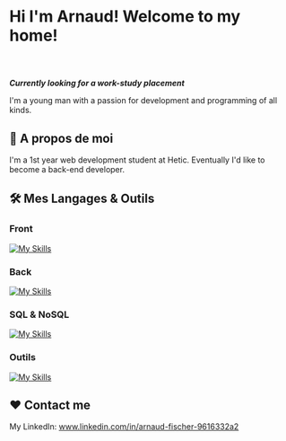 # <p>Hi I'm Arnaud! Welcome to my home!</p>

<br>

***Currently looking for a work-study placement***

I'm a young man with a passion for development and programming of all kinds.



## 🧐 A propos de moi

 I'm a 1st year web development student at Hetic. 
 Eventually I'd like to become a back-end developer.


##  🛠️ Mes Langages & Outils
### Front
[![My Skills](https://skillicons.dev/icons?i=html,css,js,react)](https://github.com/Jeck0v)
### Back
[![My Skills](https://skillicons.dev/icons?i=nodejs,py,django,php,nextjs)](https://github.com/Jeck0v)
### SQL & NoSQL
[![My Skills](https://skillicons.dev/icons?i=postgres,firebase,supabase,mongodb,mysql)](https://github.com/Jeck0v)
### Outils
[![My Skills](https://skillicons.dev/icons?i=docker,figma,vscode,phpstorm,pycharm)](https://github.com/Jeck0v)


## ❤️ Contact me
My LinkedIn: www.linkedin.com/in/arnaud-fischer-9616332a2
